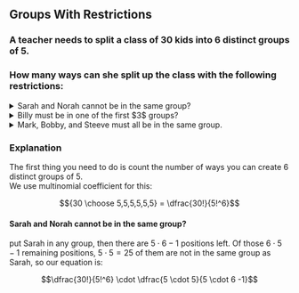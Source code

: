 ## Groups With Restrictions
### A teacher needs to split a class of $30$ kids into $6$ distinct groups of $5$.  
### How many ways can she split up the class with the following restrictions:

<details>
  $\dfrac{30!}{5!^6} \cdot \dfrac{5 \cdot 5}{5 \cdot 6 - 1}$
  <summary>Sarah and Norah cannot be in the same group?</summary>
</details>

<details>
  $\dfrac{30!}{5!^6} \cdot \dfrac{1}{2}$
  <summary>Billy must be in one of the first $3$ groups?</summary>
</details>

<details>
  $\dfrac{30!}{5!^6} \cdot \dfrac{4}{5 \cdot 5 + 4}$
  <summary>Mark, Bobby, and Steeve must all be in the same group.</summary>
</details>

### Explanation
The first thing you need to do is count the number of ways you can create $6$ distinct groups of $5$.  
We use multinomial coefficient for this:
```math
{30 \choose 5,5,5,5,5,5} = \dfrac{30!}{5!^6}
```
#### Sarah and Norah cannot be in the same group?
put Sarah in any group, then there are $5 \cdot 6 - 1$ positions left.  Of those $6 \cdot 5 - 1$ remaining positions, $5 \cdot 5 = 25$ of them are not in the same group as Sarah, so our equation is:
```math
\dfrac{30!}{5!^6} \cdot \dfrac{5 \cdot 5}{5 \cdot 6 -1}
```
